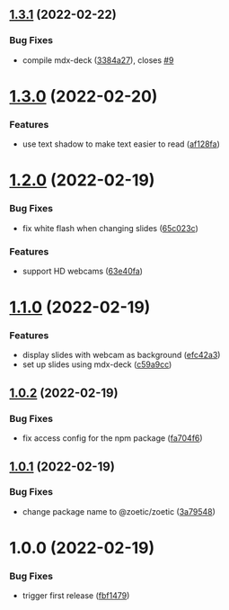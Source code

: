 ## [1.3.1](https://github.com/kantord/zoetic/compare/v1.3.0...v1.3.1) (2022-02-22)


### Bug Fixes

* compile mdx-deck ([3384a27](https://github.com/kantord/zoetic/commit/3384a2794b90da301d233aa2426fe62aeedb0971)), closes [#9](https://github.com/kantord/zoetic/issues/9)

# [1.3.0](https://github.com/kantord/zoetic/compare/v1.2.0...v1.3.0) (2022-02-20)


### Features

* use text shadow to make text easier to read ([af128fa](https://github.com/kantord/zoetic/commit/af128fa17e2c40039497a6d703eadc269b94b6d1))

# [1.2.0](https://github.com/kantord/zoetic/compare/v1.1.0...v1.2.0) (2022-02-19)


### Bug Fixes

* fix white flash when changing slides ([65c023c](https://github.com/kantord/zoetic/commit/65c023c9d53aca7d9b18dc2d5020d6cc6c48ed50))


### Features

* support HD webcams ([63e40fa](https://github.com/kantord/zoetic/commit/63e40faf1547faebf52c5b4f359efd2eed6a71dd))

# [1.1.0](https://github.com/kantord/zoetic/compare/v1.0.2...v1.1.0) (2022-02-19)


### Features

* display slides with webcam as background ([efc42a3](https://github.com/kantord/zoetic/commit/efc42a308a4951956bbd0b071021fbc4bf9fec78))
* set up slides using mdx-deck ([c59a9cc](https://github.com/kantord/zoetic/commit/c59a9ccaa03292511e846517ff2e54ab5a9b3aa2))

## [1.0.2](https://github.com/kantord/zoetic/compare/v1.0.1...v1.0.2) (2022-02-19)


### Bug Fixes

* fix access config for the npm package ([fa704f6](https://github.com/kantord/zoetic/commit/fa704f6630af135840807e60cb164b12f63f8635))

## [1.0.1](https://github.com/kantord/zoetic/compare/v1.0.0...v1.0.1) (2022-02-19)


### Bug Fixes

* change package name to @zoetic/zoetic ([3a79548](https://github.com/kantord/zoetic/commit/3a7954897311ec72da9828c154896769a1f4d4ec))

# 1.0.0 (2022-02-19)


### Bug Fixes

* trigger first release ([fbf1479](https://github.com/kantord/zoetic/commit/fbf1479fe1df916343c405c2ee76cbb93c4df569))
